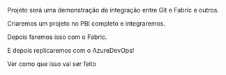 Projeto será uma demonstração da integração entre Git e Fabric e outros.

Criaremos um projeto no PBI completo e integraremos.

Depois faremos isso com o Fabric.

E depois replicaremos com o AzureDevOps!

Ver como que isso vai ser feito
